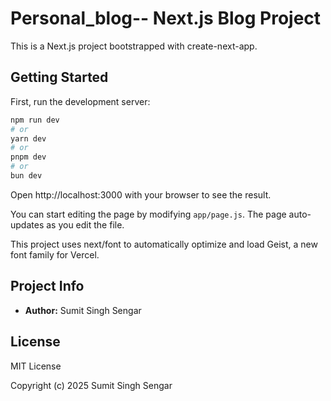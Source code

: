 # Personal_blog-- Next.js Blog Project

This is a Next.js project bootstrapped with create-next-app.

## Getting Started

First, run the development server:

```bash
npm run dev
# or
yarn dev
# or
pnpm dev
# or
bun dev
```

Open http://localhost:3000 with your browser to see the result.

You can start editing the page by modifying `app/page.js`. The page auto-updates as you edit the file.

This project uses next/font to automatically optimize and load Geist, a new font family for Vercel.

## Project Info

- **Author:** Sumit Singh Sengar

## License

MIT License

Copyright (c) 2025 Sumit Singh Sengar


